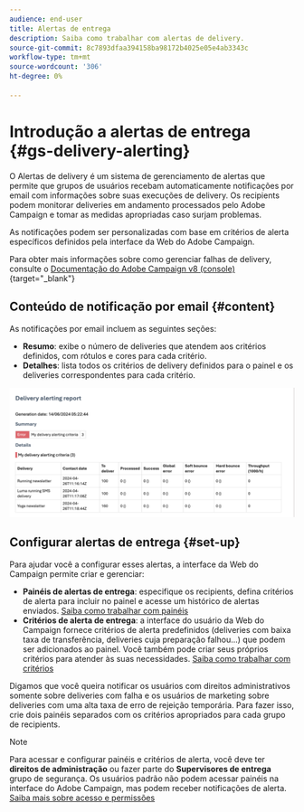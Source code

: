 ```yaml
---
audience: end-user
title: Alertas de entrega
description: Saiba como trabalhar com alertas de delivery.
source-git-commit: 8c7893dfaa394158ba98172b4025e05e4ab3343c
workflow-type: tm+mt
source-wordcount: '306'
ht-degree: 0%

---
```



# Introdução a alertas de entrega {#gs-delivery-alerting}

O Alertas de delivery é um sistema de gerenciamento de alertas que permite que grupos de usuários recebam automaticamente notificações por email com informações sobre suas execuções de delivery. Os recipients podem monitorar deliveries em andamento processados pelo Adobe Campaign e tomar as medidas apropriadas caso surjam problemas.

As notificações podem ser personalizadas com base em critérios de alerta específicos definidos pela interface da Web do Adobe Campaign.

Para obter mais informações sobre como gerenciar falhas de delivery, consulte o [Documentação do Adobe Campaign v8 (console)](https://experienceleague.adobe.com/en/docs/campaign/campaign-v8/send/failures/delivery-failures#send){target="_blank"}

## Conteúdo de notificação por email {#content}

As notificações por email incluem as seguintes seções:

* **Resumo**: exibe o número de deliveries que atendem aos critérios definidos, com rótulos e cores para cada critério.
* **Detalhes**: lista todos os critérios de delivery definidos para o painel e os deliveries correspondentes para cada critério.

![](assets/alerting-email.png)

## Configurar alertas de entrega {#set-up}

Para ajudar você a configurar esses alertas, a interface da Web do Campaign permite criar e gerenciar:

* **Painéis de alertas de entrega**: especifique os recipients, defina critérios de alerta para incluir no painel e acesse um histórico de alertas enviados. [Saiba como trabalhar com painéis](../msg/delivery-alerting-dashboards.md)
* **Critérios de alerta de entrega**: a interface do usuário da Web do Campaign fornece critérios de alerta predefinidos (deliveries com baixa taxa de transferência, deliveries cuja preparação falhou...) que podem ser adicionados ao painel. Você também pode criar seus próprios critérios para atender às suas necessidades. [Saiba como trabalhar com critérios](../msg/delivery-alerting-criteria.md)

Digamos que você queira notificar os usuários com direitos administrativos somente sobre deliveries com falha e os usuários de marketing sobre deliveries com uma alta taxa de erro de rejeição temporária. Para fazer isso, crie dois painéis separados com os critérios apropriados para cada grupo de recipients.

>[!NOTE]
>
>Para acessar e configurar painéis e critérios de alerta, você deve ter **direitos de administração** ou fazer parte do **Supervisores de entrega** grupo de segurança. Os usuários padrão não podem acessar painéis na interface do Adobe Campaign, mas podem receber notificações de alerta. [Saiba mais sobre acesso e permissões](../get-started/permissions.md)
